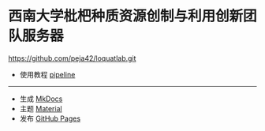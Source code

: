# 西南大学枇杷种质资源创制与利用创新团队服务器

<https://github.com/peja42/loquatlab.git>

- 使用教程 [pipeline](https://github.com/peja42/loquatlab/blob/main/lab-pipeline.sh)

---

- 生成 [MkDocs](https://www.mkdocs.org) 
- 主题 [Material](https://github.com/squidfunk/mkdocs-material)
- 发布 [GitHub Pages](https://yang-xijie.github.io/BLOG/Markdown/github-pages/) 
